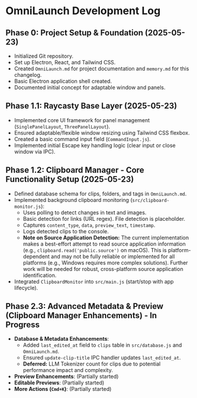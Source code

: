 # OmniLaunch Development Log

## Phase 0: Project Setup & Foundation (2025-05-23)
- Initialized Git repository.
- Set up Electron, React, and Tailwind CSS.
- Created `OmniLaunch.md` for project documentation and `memory.md` for this changelog.
- Basic Electron application shell created.
- Documented initial concept for adaptable window and panels.

## Phase 1.1: Raycasty Base Layer (2025-05-23)
- Implemented core UI framework for panel management (`SinglePanelLayout`, `ThreePanelLayout`).
- Ensured adaptable/flexible window resizing using Tailwind CSS flexbox.
- Created a basic command input field (`CommandInput.js`).
- Implemented initial Escape key handling logic (clear input or close window via IPC).

## Phase 1.2: Clipboard Manager - Core Functionality Setup (2025-05-23)
- Defined database schema for clips, folders, and tags in `OmniLaunch.md`.
- Implemented background clipboard monitoring (`src/clipboard-monitor.js`):
    - Uses polling to detect changes in text and images.
    - Basic detection for links (URL regex). File detection is placeholder.
    - Captures `content_type`, `data`, `preview_text`, `timestamp`.
    - Logs detected clips to the console.
    - **Note on Source Application Detection:** The current implementation makes a best-effort attempt to read source application information (e.g., `clipboard.read('public.source')` on macOS). This is platform-dependent and may not be fully reliable or implemented for all platforms (e.g., Windows requires more complex solutions). Further work will be needed for robust, cross-platform source application identification.
- Integrated `ClipboardMonitor` into `src/main.js` (start/stop with app lifecycle).

## Phase 2.3: Advanced Metadata & Preview (Clipboard Manager Enhancements) - In Progress
- **Database & Metadata Enhancements**:
  - Added `last_edited_at` field to `clips` table in `src/database.js` and `OmniLaunch.md`.
  - Ensured `update-clip-title` IPC handler updates `last_edited_at`.
  - **Deferred:** LLM Tokenizer count for clips due to potential performance impact and complexity.
- **Preview Enhancements**: (Partially started)
- **Editable Previews**: (Partially started)
- **More Actions (`Cmd+K`)**: (Partially started)
